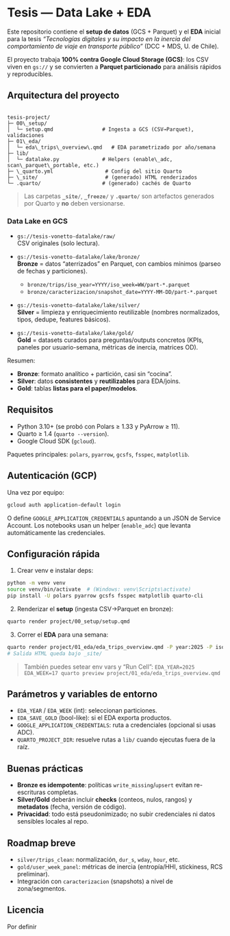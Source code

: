 # Tesis — Data Lake + EDA

Este repositorio contiene el **setup de datos** (GCS + Parquet) y el **EDA** inicial para la tesis _“Tecnologías digitales y su impacto en la inercia del comportamiento de viaje en transporte público”_ (DCC + MDS, U. de Chile).

El proyecto trabaja **100% contra Google Cloud Storage (GCS)**: los CSV viven en `gs://` y se convierten a **Parquet particionado** para análisis rápidos y reproducibles.

## Arquitectura del proyecto

```

tesis-project/
├─ 00\_setup/
│  └─ setup.qmd                # Ingesta a GCS (CSV→Parquet), validaciones
├─ 01\_eda/
│  └─ eda\_trips\_overview\.qmd   # EDA parametrizado por año/semana
├─ lib/
│  └─ datalake.py              # Helpers (enable\_adc, scan\_parquet\_portable, etc.)
├─ \_quarto.yml                 # Config del sitio Quarto
├─ \_site/                      # (generado) HTML renderizados
└─ .quarto/                    # (generado) cachés de Quarto

````

> Las carpetas **`_site/`**, **`_freeze/`** y **`.quarto/`** son artefactos generados por Quarto y **no** deben versionarse.

### Data Lake en GCS

- `gs://tesis-vonetto-datalake/raw/`  
  CSV originales (solo lectura).

- `gs://tesis-vonetto-datalake/lake/bronze/`  
  **Bronze** = datos “aterrizados” en Parquet, con cambios mínimos (parseo de fechas y particiones).
  - `bronze/trips/iso_year=YYYY/iso_week=WW/part-*.parquet`
  - `bronze/caracterizacion/snapshot_date=YYYY-MM-DD/part-*.parquet`

- `gs://tesis-vonetto-datalake/lake/silver/`  
  **Silver** = limpieza y enriquecimiento reutilizable (nombres normalizados, tipos, dedupe, features básicos).

- `gs://tesis-vonetto-datalake/lake/gold/`  
  **Gold** = datasets curados para preguntas/outputs concretos (KPIs, paneles por usuario-semana, métricas de inercia, matrices OD).

Resumen:
- **Bronze**: formato analítico + partición, casi sin “cocina”.
- **Silver**: datos **consistentes** y **reutilizables** para EDA/joins.
- **Gold**: tablas **listas para el paper/modelos**.

## Requisitos

- Python 3.10+ (se probó con Polars ≥ 1.33 y PyArrow ≥ 11).
- Quarto ≥ 1.4 (`quarto --version`).
- Google Cloud SDK (`gcloud`).

Paquetes principales: `polars`, `pyarrow`, `gcsfs`, `fsspec`, `matplotlib`.

## Autenticación (GCP)

Una vez por equipo:
```bash
gcloud auth application-default login
````

O define `GOOGLE_APPLICATION_CREDENTIALS` apuntando a un JSON de Service Account.
Los notebooks usan un helper (`enable_adc`) que levanta automáticamente las credenciales.

## Configuración rápida

1. Crear venv e instalar deps:

```bash
python -m venv venv
source venv/bin/activate  # (Windows: venv\Scripts\activate)
pip install -U polars pyarrow gcsfs fsspec matplotlib quarto-cli
```

2. Renderizar el **setup** (ingesta CSV→Parquet en bronze):

```bash
quarto render project/00_setup/setup.qmd
```

3. Correr el **EDA** para una semana:

```bash
quarto render project/01_eda/eda_trips_overview.qmd -P year:2025 -P iso_week:17
# Salida HTML queda bajo _site/
```

> También puedes setear env vars y “Run Cell”:
> `EDA_YEAR=2025 EDA_WEEK=17 quarto preview project/01_eda/eda_trips_overview.qmd`

## Parámetros y variables de entorno

* `EDA_YEAR` / `EDA_WEEK` (int): seleccionan particiones.
* `EDA_SAVE_GOLD` (bool-like): si el EDA exporta productos.
* `GOOGLE_APPLICATION_CREDENTIALS`: ruta a credenciales (opcional si usas ADC).
* `QUARTO_PROJECT_DIR`: resuelve rutas a `lib/` cuando ejecutas fuera de la raíz.

## Buenas prácticas

* **Bronze es idempotente**: políticas `write_missing`/`upsert` evitan re-escrituras completas.
* **Silver/Gold** deberán incluir **checks** (conteos, nulos, rangos) y **metadatos** (fecha, versión de código).
* **Privacidad**: todo está pseudonimizado; no subir credenciales ni datos sensibles locales al repo.

## Roadmap breve

* `silver/trips_clean`: normalización, `dur_s`, `wday`, `hour`, etc.
* `gold/user_week_panel`: métricas de inercia (entropía/HHI, stickiness, RCS preliminar).
* Integración con `caracterizacion` (snapshots) a nivel de zona/segmentos.

## Licencia

Por definir



